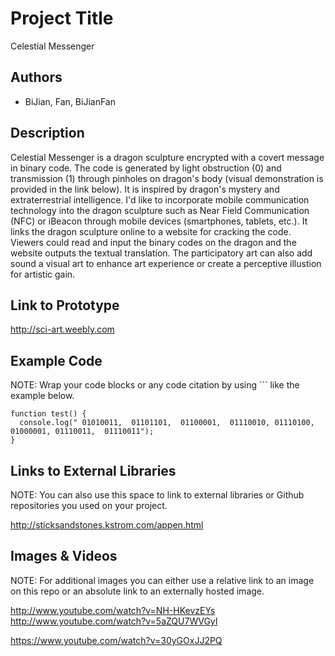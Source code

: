 # Project Title
Celestial Messenger

## Authors
- BiJian, Fan, BiJianFan

## Description
Celestial Messenger is a dragon sculpture encrypted with a covert message in binary code.  The code is generated by light obstruction (0) and transmission (1) through pinholes on dragon's body (visual demonstration is provided in the link below).  It is inspired by dragon's mystery and extraterrestrial intelligence.   I'd like to incorporate mobile communication technology into the dragon sculpture such as Near Field Communication (NFC) or iBeacon through mobile devices (smartphones, tablets, etc.).  It links the dragon sculpture online to a website for cracking the code.
Viewers could read and input the binary codes on the dragon and the website outputs the textual translation.   The participatory art can also add sound a visual art to enhance art experience or create a perceptive illustion for artistic gain.


## Link to Prototype
http://sci-art.weebly.com


## Example Code
NOTE: Wrap your code blocks or any code citation by using ``` like the example below.
```
function test() {
  console.log(" 01010011,  01101101,  01100001,  01110010, 01110100, 01000001, 01110011,  01110011");
}
```
## Links to External Libraries
 NOTE: You can also use this space to link to external libraries or Github repositories you used on your project.

http://sticksandstones.kstrom.com/appen.html


## Images & Videos
NOTE: For additional images you can either use a relative link to an image on this repo or an absolute link to an externally hosted image.

http://www.youtube.com/watch?v=NH-HKevzEYs
http://www.youtube.com/watch?v=5aZQU7WVGyI


https://www.youtube.com/watch?v=30yGOxJJ2PQ
